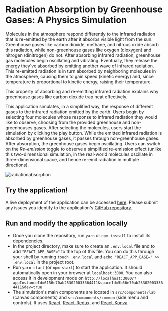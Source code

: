 # Radiation Absorption by Greenhouse Gases: A Physics Simulation

Molecules in the atmosphere respond differently to the infrared radiation that is re-emitted by the earth after it absorbs visible light from the sun. Greenhouse gases like carbon dioxide, methane, and nitrous oxide absorb this radiation, while non-greenhouse gases like oxygen (dioxygen) and nitrogen (dinitrogen) do not. After absorbing infrared radiation, greenhouse gas molecules begin oscillating and vibrating. Eventually, they release the energy they've absorbed by emitting another wave of infrared radiation. This re-emitted radiation is in turn absorbed by neighboring molecules in the atmosphere, causing them to gain speed (kinetic energy) and, since temperature is proportional to kinetic energy, raising their temperature.

This property of absorbing and re-emitting infrared radiation explains why greenhouse gases like carbon dioxide trap heat effectively.

This application simulates, in a simplified way, the response of different gases to the infrared radiation emitted by the earth. Users begin by selecting four molecules whose response to infrared radiation they would like to observe, choosing from the provided greenhouse and non-greenhouses gases. After selecting the molecules, users start the simulation by clicking the play button. While the emitted infrared radiation is absorbed by greenhouse gases, it passes through non-greenhouse gases. After absorption, the greenhouse gases begin oscillating. Users can switch on the _Re-emission_ toggle to observe a simplified re-emission effect (unlike this two-dimensional simulation, in the real-world molecules oscillate in three-dimensional space, and hence re-emit radiation in multiple directions).

![radiationabsorption](https://user-images.githubusercontent.com/19311953/116219743-3dbbc100-a74c-11eb-9aa4-dc0e1df01875.gif)

## Try the application!

A live deployment of the application can be accessed [here](https://apps.graasp.eu/5acb589d0d5d9464081c2d46/60546e814e95e95abdd404a9/latest/index.html). Please submit any issues you identify to the application's [GitHub repository](https://github.com/graasp/graasp-app-radiation-absorption/issues).

## Run and modify the application locally

- Once you clone the repository, run `yarn` or `npm install` to install its dependencies.
- In the project directory, make sure to create an `.env.local` file and to add `"REACT_APP_BASE="` to the top of this file. You can do this through your shell by running `touch .env.local` and `echo "REACT_APP_BASE=" >> .env.local` in the project root.
- Run `yarn start` (or `npm start`) to start the application. It should automatically open in your browser at `localhost:3000`. You can also access it in development mode on `http://localhost:3000/?appInstanceId=6156e70ab253020033364411&spaceId=5b56e70ab253020033364411&dev=true`
- The simulation's main components are located in `src/components/lab` (canvas components) and `src/components/common` (side menu and controls). It uses [React](https://github.com/facebook/react), [React-Redux](https://github.com/reduxjs/react-redux), and [React-Konva](https://github.com/konvajs/react-konva).

